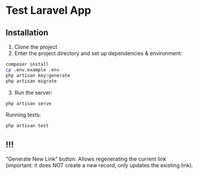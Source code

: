 # Test Laravel App

## Installation

1. Clone the project
2. Enter the project directory and set up dependencies & environment:

```bash
composer install
cp .env.example .env
php artisan key:generate
php artisan migrate
```

3. Run the server:
```bash
php artisan serve
```

Running tests:
```bash
php artisan test
```
## !!!
"Generate New Link" button:
Allows regenerating the current link (important: it does NOT create a new record, only updates the existing link).
